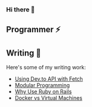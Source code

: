 ### Hi there 👋

## Programmer ⚡

## Writing 💬
Here's some of my writing work:

  - [Using Dev.to API with Fetch](https://dev.to/abimaeloo/testing-dev-to-api-5h8e)
  - [Modular Programming](https://www.ebb.dev/blog/modular-programming)
  - [Why Use Ruby on Rails](https://www.clearscope.io/klientboost/reports/0c2932779062ebbf/editor)
  - [Docker vs Virtual Machines](https://www.clearscope.io/klientboost/reports/6cf3bb7596b3f71c/editor)

<!--
**abimael-o-o/abimael-o-o** is a ✨ _special_ ✨ repository because its `README.md` (this file) appears on your GitHub profile.

Here are some ideas to get you started:

- 🔭 I’m currently working on ...
- 🌱 I’m currently learning ...
- 👯 I’m looking to collaborate on ...
- 🤔 I’m looking for help with ...
- 💬 Ask me about ...
- 📫 How to reach me: ...
- 😄 Pronouns: ...
- ⚡ Fun fact: ...
-->
